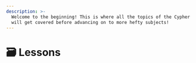 ```yaml
---
description: >-
  Welcome to the beginning! This is where all the topics of the Cypher Lexicon
  will get covered before advancing on to more hefty subjects!
---
```


# 🗃 Lessons

